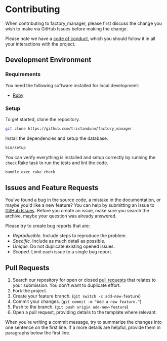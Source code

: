 # Contributing

When contributing to factory_manager, please first discuss the change you wish
to make via GitHub Issues before making the change.

Please note we have a [code of conduct](CODE_OF_CONDUCT.md), which you should
follow it in all your interactions with the project.

## Development Environment

### Requirements

You need the following software installed for local development:

- [Ruby](https://www.ruby-lang.org/en/documentation/installation/)

### Setup

To get started, clone the repository.

```sh
git clone https://github.com/tristandunn/factory_manager
```

Install the dependencies and setup the database.

```sh
bin/setup
```

You can verify everything is installed and setup correctly by running the
`check` Rake task to run the tests and lint the code.

```sh
bundle exec rake check
```

## Issues and Feature Requests

You've found a bug in the source code, a mistake in the documentation, or maybe
you'd like a new feature? You can help by submitting an issue to [GitHub
Issues](https://github.com/tristandunn/factory_manager/issues). Before you
create an issue, make sure you search the archive, maybe your question was
already answered.

Please try to create bug reports that are:

- _Reproducible._ Include steps to reproduce the problem.
- _Specific._ Include as much detail as possible.
- _Unique._ Do not duplicate existing opened issues.
- _Scoped._ Limit each issue to a single bug report.

## Pull Requests

1. Search our repository for open or closed [pull
   requests](https://github.com/tristandunn/factory_manager/pulls) that relates
   to your submission. You don't want to duplicate effort.
1. Fork the project.
1. Create your feature branch. (`git switch -c add-new-feature`)
1. Commit your changes. (`git commit -m "Add a new feature."`)
1. Push to the branch. (`git push origin add-new-feature`)
1. Open a pull request, providing details to the template where relevant.

When you're writing a commit message, try to summarize the changes into one
sentence on the first line. If a more details are helpful, provide them in
paragraphs below the first line.
